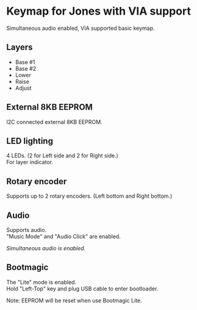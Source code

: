 # Keymap for Jones with VIA support

Simultaneous audio enabled, VIA supported basic keymap.

## Layers

- Base #1
- Base #2
- Lower
- Raise
- Adjust

## External 8KB EEPROM

I2C connected external 8KB EEPROM.

## LED lighting

4 LEDs. (2 for Left side and 2 for Right side.)  
For layer indicator.

## Rotary encoder

Supports up to 2 rotary encoders. (Left bottom and Right bottom.)  

## Audio

Supports audio.  
"Music Mode" and "Audio Click" are enabled.

*Simultaneous audio is enabled.*

## Bootmagic

The "Lite" mode is enabled.  
Hold "Left-Top" key and plug USB cable to enter bootloader.  

Note: EEPROM will be reset when use Bootmagic Lite.
